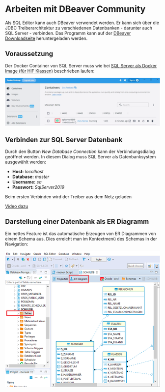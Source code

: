 # Arbeiten mit DBeaver Community

Als SQL Editor kann auch DBeaver verwendet werden. Er kann sich über die JDBC Treiberarchitektur
zu verschiedenen Datenbanken - darunter auch SQL Server - verbinden. Das Programm kann auf
der [DBeaver Downloadseite](https://dbeaver.io/download/) heruntergeladen werden.

## Voraussetzung

Der Docker Container von SQL Server muss wie bei [SQL Server als Docker Image (für HIF Klassen)](https://github.com/schletz/Dbi2Sem/blob/master/01_SQLServer/README.md)
beschrieben laufen:

![](docker_sql_server.png)

## Verbinden zur SQL Server Datenbank

Durch den Button *New Database Connection* kann der Verbindungsdialog geöffnet werden. In diesem Dialog
muss SQL Server als Datenbanksystem ausgewählt werden:

- **Host:** *localhost*
- **Database:** *master*
- **Username:** *sa*
- **Passwort:** *SqlServer2019*

Beim ersten Verbinden wird der Treiber aus dem Netz geladen

[Video dazu](dbeaver_sql_server_connect.mp4)

## Darstellung einer Datenbank als ER Diagramm

Ein nettes Feature ist das automatische Erzeugen von ER Diagrammen von einem Schema aus. Dies erreicht
man im Kontextmenü des Schemas in der Navigation:

![](er_diagram.png)

